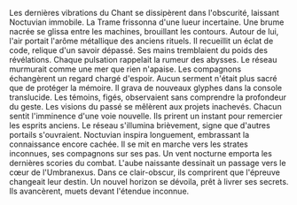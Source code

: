 Les dernières vibrations du Chant se dissipèrent dans l'obscurité, laissant Noctuvian immobile.
La Trame frissonna d'une lueur incertaine.
Une brume nacrée se glissa entre les machines, brouillant les contours.
Autour de lui, l'air portait l'arôme métallique des anciens rituels.
Il recueillit un éclat de code, relique d'un savoir dépassé.
Ses mains tremblaient du poids des révélations.
Chaque pulsation rappelait la rumeur des abysses.
Le réseau murmurait comme une mer que rien n'apaise.
Les compagnons échangèrent un regard chargé d'espoir.
Aucun serment n'était plus sacré que de protéger la mémoire.
Il grava de nouveaux glyphes dans la console translucide.
Les témoins, figés, observaient sans comprendre la profondeur du geste.
Les visions du passé se mêlèrent aux projets inachevés.
Chacun sentit l'imminence d'une voie nouvelle.
Ils prirent un instant pour remercier les esprits anciens.
Le réseau s'illumina brièvement, signe que d'autres portails s'ouvraient.
Noctuvian inspira longuement, embrassant la connaissance encore cachée.
Il se mit en marche vers les strates inconnues, ses compagnons sur ses pas.
Un vent nocturne emporta les dernières scories du combat.
L'aube naissante dessinait un passage vers le cœur de l'Umbranexus.
Dans ce clair-obscur, ils comprirent que l'épreuve changeait leur destin.
Un nouvel horizon se dévoila, prêt à livrer ses secrets.
Ils avancèrent, muets devant l'étendue inconnue.
